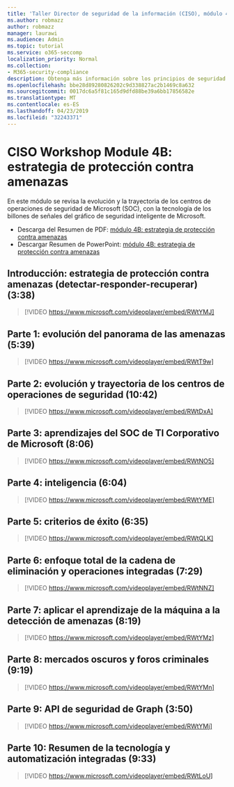 ```yaml
---
title: 'Taller Director de seguridad de la información (CISO), módulo 4B: estrategia de protección contra amenazas'
ms.author: robmazz
author: robmazz
manager: laurawi
ms.audience: Admin
ms.topic: tutorial
ms.service: o365-seccomp
localization_priority: Normal
ms.collection:
- M365-security-compliance
description: Obtenga más información sobre los principios de seguridad y las recomendaciones para modernizar la seguridad de su organización.
ms.openlocfilehash: bbe28d89280826202c9d338827ac2b1469c8a632
ms.sourcegitcommit: 0017dc6a5f81c165d9dfd88be39a6bb17856582e
ms.translationtype: MT
ms.contentlocale: es-ES
ms.lasthandoff: 04/23/2019
ms.locfileid: "32243371"
---
```

# <a name="ciso-workshop-module-4b-threat-protection-strategy"></a>CISO Workshop Module 4B: estrategia de protección contra amenazas 

En este módulo se revisa la evolución y la trayectoria de los centros de operaciones de seguridad de Microsoft (SOC), con la tecnología de los billones de señales del gráfico de seguridad inteligente de Microsoft.

- Descarga del Resumen de PDF: [módulo 4B: estrategia de protección contra amenazas](media/ciso-workshop-4b-threat-protection-strategy.pdf)
- Descargar Resumen de PowerPoint: [módulo 4B: estrategia de protección contra amenazas](https://docs.microsoft.com/office365/securitycompliance/media/ciso-workshop-4b-threat-protection-strategy.pptx)

## <a name="introduction-threat-protection-strategy-detect-respond-recover-338"></a>Introducción: estrategia de protección contra amenazas (detectar-responder-recuperar) (3:38)

> [!VIDEO https://www.microsoft.com/videoplayer/embed/RWtYMJ]

## <a name="part-1-evolution-of-threat-landscape-539"></a>Parte 1: evolución del panorama de las amenazas (5:39)

> [!VIDEO https://www.microsoft.com/videoplayer/embed/RWtT9w]

## <a name="part-2-evolution-and-trajectory-of-security-operations-centers-1042"></a>Parte 2: evolución y trayectoria de los centros de operaciones de seguridad (10:42)

> [!VIDEO https://www.microsoft.com/videoplayer/embed/RWtDxA]

## <a name="part-3-learnings-from-microsofts-corporate-it-soc-806"></a>Parte 3: aprendizajes del SOC de TI Corporativo de Microsoft (8:06)

> [!VIDEO https://www.microsoft.com/videoplayer/embed/RWtNO5]

## <a name="part-4-intelligence-604"></a>Parte 4: inteligencia (6:04)

> [!VIDEO https://www.microsoft.com/videoplayer/embed/RWtYME]

## <a name="part-5-success-criteria-635"></a>Parte 5: criterios de éxito (6:35)

> [!VIDEO https://www.microsoft.com/videoplayer/embed/RWtQLK]

## <a name="part-6-full-kill-chain-approach-and-integrated-operations-729"></a>Parte 6: enfoque total de la cadena de eliminación y operaciones integradas (7:29)

> [!VIDEO https://www.microsoft.com/videoplayer/embed/RWtNNZ]

## <a name="part-7-applying-machine-learning-to-threat-detection-819"></a>Parte 7: aplicar el aprendizaje de la máquina a la detección de amenazas (8:19)

> [!VIDEO https://www.microsoft.com/videoplayer/embed/RWtYMz]

## <a name="part-8-dark-markets-and-criminal-forums-919"></a>Parte 8: mercados oscuros y foros criminales (9:19)

> [!VIDEO https://www.microsoft.com/videoplayer/embed/RWtYMn]

## <a name="part-9-graph-security-api-350"></a>Parte 9: API de seguridad de Graph (3:50)

> [!VIDEO https://www.microsoft.com/videoplayer/embed/RWtYMj]

## <a name="part-10-summary-of-integrated-technology-and-automation-933"></a>Parte 10: Resumen de la tecnología y automatización integradas (9:33)

> [!VIDEO https://www.microsoft.com/videoplayer/embed/RWtLoU]